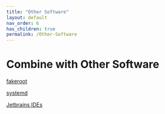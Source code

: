 ```yaml
---
title: "Other Software"
layout: default
nav_order: 6
has_children: true
permalink: /Other-Software
---
```


# Combine with Other Software

[fakeroot](fakeroot.md)

[systemd](systemd.md)

[Jetbrains IDEs](jetbrains.md)
